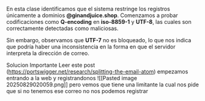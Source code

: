 En esta clase identificamos que el sistema restringe los registros únicamente a dominios **@ginandjuice.shop**. Comenzamos a probar codificaciones como **Q-encoding** en **iso-8859-1** y **UTF-8**, las cuales son correctamente detectadas como maliciosas.

Sin embargo, observamos que **UTF-7** no es bloqueado, lo que nos indica que podría haber una inconsistencia en la forma en que el servidor interpreta la dirección de correo.

Solucion
Importante Leer este post (https://portswigger.net/research/splitting-the-email-atom)
empezamos entrando a la web y registrandonos
![[Pasted image 20250829020059.png]]
pero vemos que tiene una limitante la cual nos pide que si no tenemos ese correo no nos podemos registrar
